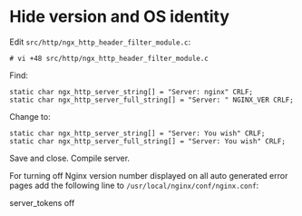 # Hide version and OS identity

Edit `src/http/ngx_http_header_filter_module.c`:

    # vi +48 src/http/ngx_http_header_filter_module.c

Find:

    static char ngx_http_server_string[] = "Server: nginx" CRLF;
    static char ngx_http_server_full_string[] = "Server: " NGINX_VER CRLF;

Change to:

    static char ngx_http_server_string[] = "Server: You wish" CRLF;
    static char ngx_http_server_full_string[] = "Server: You wish" CRLF;

Save and close. Compile server.

For turning off Nginx version number displayed on all auto generated error pages add the following line to `/usr/local/nginx/conf/nginx.conf`:

server_tokens off

